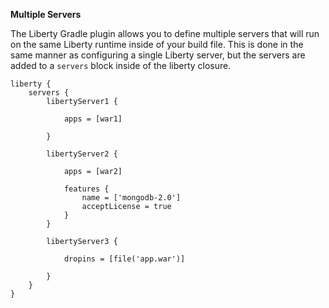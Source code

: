 **Multiple Servers**

The Liberty Gradle plugin allows you to define multiple servers that will run on the same Liberty runtime inside of your build file. This is done in the same manner as configuring a single Liberty server, but the servers are added to a `servers` block inside of the liberty closure. 

```
liberty {
    servers {
        libertyServer1 {

            apps = [war1]

        }

        libertyServer2 {
            
            apps = [war2]

            features {
                name = ['mongodb-2.0']
                acceptLicense = true
            }
        }

        libertyServer3 {

            dropins = [file('app.war')]

        }
    }
}
```

